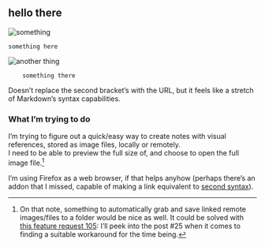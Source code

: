 ## hello there

![something](https://images.unsplash.com/photo-1661956602944-249bcd04b63f?ixlib=rb-4.0.3&ixid=M3wxMjA3fDF8MHxlZGl0b3JpYWwtZmVlZHwxfHx8ZW58MHx8fHx8&auto=format&fit=crop&w=500&q=60)

	something here

![another thing](https://plus.unsplash.com/premium_photo-1685125884136-9ef7edd4c69c?ixlib=rb-4.0.3&ixid=M3wxMjA3fDB8MHxlZGl0b3JpYWwtZmVlZHw1Mnx8fGVufDB8fHx8fA%3D%3D&auto=format&fit=crop&w=500&q=60)


		something there

Doesn’t replace the second bracket’s with the URL, but it feels like a stretch of Markdown’s syntax capabilities.

### What I’m trying to do

I’m trying to figure out a quick/easy way to create notes with visual references, stored as image files, locally or remotely.  
I need to be able to preview the full size of, and choose to open the full image file.[^1]

I’m using Firefox as a web browser, if that helps anyhow (perhaps there’s an addon that I missed, capable of making a link equivalent to [second syntax](https://forum.obsidian.md/t/link-to-and-embed-an-image/20863#markdown-header-recursive-md-link)).

[^1]: On that note, something to automatically grab and save linked remote images/files to a folder would be nice as well. It could be solved with [this feature request 105](https://forum.obsidian.md/t/transclude-embed-external-files-present-on-the-computer/16389): I’ll peek into the post #25 when it comes to finding a suitable workaround for the time being.